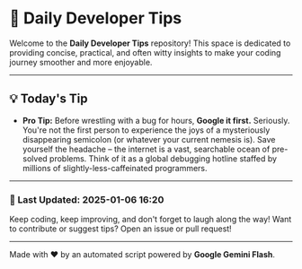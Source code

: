 
# 🌟 Daily Developer Tips

Welcome to the **Daily Developer Tips** repository! This space is dedicated to providing concise, practical, and often witty insights to make your coding journey smoother and more enjoyable.

---

## 💡 Today's Tip

- **Pro Tip:**  Before wrestling with a bug for hours,  **Google it first.**  Seriously.  You're not the first person to experience the joys of a mysteriously disappearing semicolon (or whatever your current nemesis is).  Save yourself the headache – the internet is a vast, searchable ocean of pre-solved problems.  Think of it as a global debugging hotline staffed by millions of slightly-less-caffeinated programmers.

---

### 📅 Last Updated: 2025-01-06 16:20

Keep coding, keep improving, and don't forget to laugh along the way! Want to contribute or suggest tips? Open an issue or pull request!

---

Made with ❤️ by an automated script powered by **Google Gemini Flash**.
